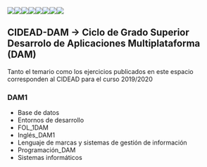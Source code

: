 [![](https://sourcerer.io/fame/juanmorillios/juanmorillios/CIDEAD-DAW/images/0)](https://sourcerer.io/fame/juanmorillios/juanmorillios/CIDEAD-DAW/links/0)[![](https://sourcerer.io/fame/juanmorillios/juanmorillios/CIDEAD-DAW/images/1)](https://sourcerer.io/fame/juanmorillios/juanmorillios/CIDEAD-DAW/links/1)[![](https://sourcerer.io/fame/juanmorillios/juanmorillios/CIDEAD-DAW/images/2)](https://sourcerer.io/fame/juanmorillios/juanmorillios/CIDEAD-DAW/links/2)[![](https://sourcerer.io/fame/juanmorillios/juanmorillios/CIDEAD-DAW/images/3)](https://sourcerer.io/fame/juanmorillios/juanmorillios/CIDEAD-DAW/links/3)[![](https://sourcerer.io/fame/juanmorillios/juanmorillios/CIDEAD-DAW/images/4)](https://sourcerer.io/fame/juanmorillios/juanmorillios/CIDEAD-DAW/links/4)[![](https://sourcerer.io/fame/juanmorillios/juanmorillios/CIDEAD-DAW/images/5)](https://sourcerer.io/fame/juanmorillios/juanmorillios/CIDEAD-DAW/links/5)[![](https://sourcerer.io/fame/juanmorillios/juanmorillios/CIDEAD-DAW/images/6)](https://sourcerer.io/fame/juanmorillios/juanmorillios/CIDEAD-DAW/links/6)[![](https://sourcerer.io/fame/juanmorillios/juanmorillios/CIDEAD-DAW/images/7)](https://sourcerer.io/fame/juanmorillios/juanmorillios/CIDEAD-DAW/links/7)

## CIDEAD-DAM -> Ciclo de Grado Superior Desarrolo de Aplicaciones Multiplataforma (DAM)

Tanto el temario como los ejercicios publicados en este espacio corresponden al CIDEAD para el curso 2019/2020

### DAM1
- Base de datos
- Entornos de desarrollo
- FOL_1DAM
- Inglés_DAM1
- Lenguaje de marcas y sistemas de gestión de información
- Programación_DAM
- Sistemas informáticos
  



